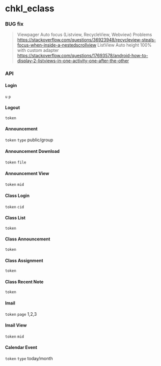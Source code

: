 # chkl_eclass
### BUG fix
> Viewpager Auto focus (Listview, RecycleView, Webview) Problems
https://stackoverflow.com/questions/36923948/recycleview-steals-focus-when-inside-a-nestedscrollview
> ListView Auto height 100% with custom adapter
https://stackoverflow.com/questions/17693578/android-how-to-display-2-listviews-in-one-activity-one-after-the-other
### API
#### Login

`u` `p`

#### Logout

`token`

#### Announcement

`token` `type` public/group

#### Announcement Download

`token` `file`

#### Announcement View

`token` `mid`

#### Class Login

`token` `cid`

#### Class List

`token`

#### Class Announcement

`token`

#### Class Assignment

`token`

#### Class Recent Note

`token`

#### Imail

`token` `page` 1,2,3

#### Imail View

`token` `mid`

#### Calendar Event

`token` `type` today/month
